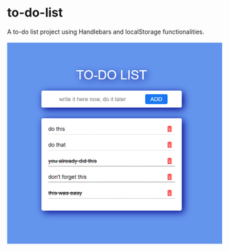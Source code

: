 # to-do-list
A to-do list project using Handlebars and localStorage functionalities.
<br>
<br>
<img src="./toDoList_screenshot.PNG" width="500px">
